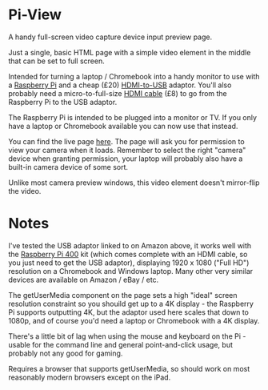 # Pi-View
A handy full-screen video capture device input preview page.

Just a single, basic HTML page with a simple video element in the middle that can be set to full screen.

Intended for turning a laptop / Chromebook into a handy monitor to use with a [Raspberry Pi](https://www.raspberrypi.org/) and a cheap (£20) [HDMI-to-USB](https://www.amazon.co.uk/gp/product/B08F9PJ9Q1/ref=ppx_yo_dt_b_asin_title_o04_s00) adaptor. You'll also probably need a micro-to-full-size [HDMI cable](https://www.raspberrypi.org/products/micro-hdmi-to-standard-hdmi-a-cable/) (£8) to go from the Raspberry Pi to the USB adaptor.

The Raspberry Pi is intended to be plugged into a monitor or TV. If you only have a laptop or Chromebook available you can now use that instead.

You can find the live page [here](https://www.sansay.co.uk/pi-view). The page will ask you for permission to view your camera when it loads. Remember to select the right "camera" device when granting permission, your laptop will probably also have a built-in camera device of some sort.

Unlike most camera preview windows, this video element doesn't mirror-flip the video.

# Notes

I've tested the USB adaptor linked to on Amazon above, it works well with the [Raspberry Pi 400](https://www.raspberrypi.org/products/raspberry-pi-400/) kit (which comes complete with an HDMI cable, so you just need to get the USB adaptor), displaying 1920 x 1080 ("Full HD") resolution on a Chromebook and Windows laptop. Many other very similar devices are available on Amazon / eBay / etc.

The getUserMedia component on the page sets a high "ideal" screen resolution constraint so you shouild get up to a 4K display - the Raspberry Pi supports outputting 4K, but the adaptor used here scales that down to 1080p, and of course you'd need a laptop or Chromebook with a 4K display.

There's a little bit of lag when using the mouse and keyboard on the Pi - usable for the command line and general point-and-click usage, but probably not any good for gaming.

Requires a browser that supports getUserMedia, so should work on most reasonably modern browsers except on the iPad.
